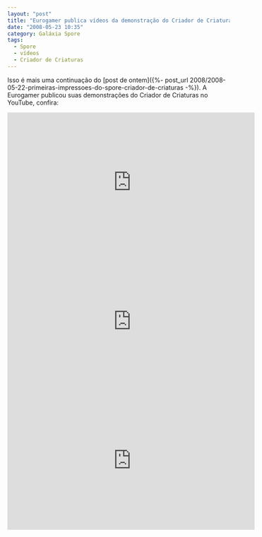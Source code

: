 ```yaml
---
layout: "post"
title: "Eurogamer publica vídeos da demonstração do Criador de Criaturas"
date: "2008-05-23 10:35"
category: Galáxia Spore
tags:
  - Spore
  - vídeos
  - Criador de Criaturas
---
```

Isso é mais uma continuação do [post de ontem]({%- post_url 2008/2008-05-22-primeiras-impressoes-do-spore-criador-de-criaturas -%}). A Eurogamer publicou suas demonstrações do Criador de Criaturas no YouTube, confira:

<iframe width="560" height="315" src="https://www.youtube-nocookie.com/embed/9l02Ker0il0" frameborder="0" allow="accelerometer; autoplay; encrypted-media; gyroscope; picture-in-picture" allowfullscreen></iframe>

<iframe width="560" height="315" src="https://www.youtube-nocookie.com/embed/GAHjDUlwEyk" frameborder="0" allow="accelerometer; autoplay; encrypted-media; gyroscope; picture-in-picture" allowfullscreen></iframe>

<iframe width="560" height="315" src="https://www.youtube-nocookie.com/embed/7xJXpbjqahQ" frameborder="0" allow="accelerometer; autoplay; encrypted-media; gyroscope; picture-in-picture" allowfullscreen></iframe>
